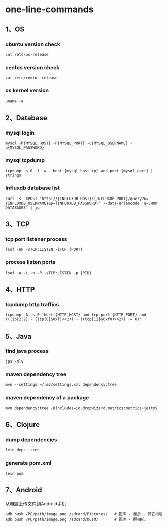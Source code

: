 # one-line-commands


## 1、OS

### ubuntu version check

```shell
cat /etc/os-release
```

### centos version check

```shell
cat /etc/centos-release
```

### os kernel version

```shell
uname -a
```

## 2、Database

### mysql login

```shell
mysql -h{MYSQL_HOST} -P{MYSQL_PORT} -u{MYSQL_USERNAME} -p{MYSQL_PASSWORD}
```

### mysql tcpdump

```shell
tcpdump -s 0 -l -w - host {mysql_host_ip} and port {mysql_port} | strings
```

### Influxdb database list

```shell
curl -s -XPOST 'http://{INFLUXDB_HOST}:{INFLUXDB_PORT}/query?u={INFLUXDB_USERNAME}&p={INFLUXDB_PASSWORD}' --data-urlencode 'q=SHOW DATABASES' | jq
```

## 3、TCP

### tcp port listener process

```shell
lsof -nP -sTCP:LISTEN -iTCP:{PORT}
```

### process listen ports

```shell
lsof -a -i -n -P -sTCP:LISTEN -p {PID}
```

## 4、HTTP

### tcpdump http traffics

```shell
tcpdump -A -s 0 'host {HTTP_HOST} and tcp port {HTTP_PORT} and (((ip[2:2] - ((ip[0]&0xf)<<2)) - ((tcp[12]&0xf0)>>2)) != 0)'
```

## 5、Java

### find java process

```shell
jps -mlv
```

### maven dependency tree

```shell
mvn --settings ~/.m2/settings.xml dependency:tree
```

### maven dependency of a package

```
mvn dependency:tree -Dincludes=io.dropwizard.metrics:metrics-jetty9
```

## 6、Clojure

### dump dependencies

```shell
lein deps :tree
```


### generate pom.xml

```shell
lein pom
```

## 7、Android

从电脑上传文件到Android手机

```shell
adb push /PC/path/image.png /sdcard/Pictures/   # 图库 - 相册 - 其它相册
adb push /PC/path/image.png /sdcard/DCIM/       # 图库 - 照相机
```

